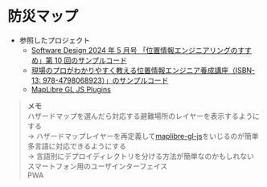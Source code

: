 # 防災マップ
- 参照したプロジェクト
  - [Software Design 2024 年 5 月号 「位置情報エンジニアリングのすすめ」第 10 回のサンプルコード](https://github.com/satoshi7190/sd-2024-5-sample)
  - [現場のプロがわかりやすく教える位置情報エンジニア養成講座（ISBN-13: 978-4798068923）」のサンプルコード](https://github.com/Kanahiro/location-tech-sample-v1)
  - [MapLibre GL JS Plugins](https://maplibre.org/maplibre-gl-js/docs/plugins/)
> **メモ**<br>
> ハザードマップを選んだら対応する避難場所のレイヤーを表示するようにする<br>
> →  ハザードマップレイヤーを再定義して[maplibre-gl-js](https://github.com/mug-jp/maplibre-gl-opacity)をいじるのが簡単<br>
> 多言語に対応できるようにする<br>
> → 言語別にデプロイディレクトリを分ける方法が簡単なのかもしれない<br>
> スマートフォン用のユーザインターフェイス<br>
> PWA<br>
